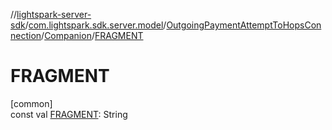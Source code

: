 //[lightspark-server-sdk](../../../../index.md)/[com.lightspark.sdk.server.model](../../index.md)/[OutgoingPaymentAttemptToHopsConnection](../index.md)/[Companion](index.md)/[FRAGMENT](-f-r-a-g-m-e-n-t.md)

# FRAGMENT

[common]\
const val [FRAGMENT](-f-r-a-g-m-e-n-t.md): String
